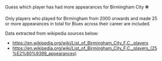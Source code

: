 Guess which player has had more appearances for Birmingham City ⚽

Only players who played for Birmingham from 2000 onwards and made 25 or more appearances in total for Blues across their career are included. 

Data extracted from wikipedia sources below:
- https://en.wikipedia.org/wiki/List_of_Birmingham_City_F.C._players
- https://en.wikipedia.org/wiki/List_of_Birmingham_City_F.C._players_(25%E2%80%9399_appearances)